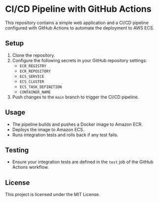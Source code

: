 # CI/CD Pipeline with GitHub Actions

This repository contains a simple web application and a CI/CD pipeline configured with GitHub Actions to automate the deployment to AWS ECS.

## Setup

1. Clone the repository.
2. Configure the following secrets in your GitHub repository settings:
   - `ECR_REGISTRY`
   - `ECR_REPOSITORY`
   - `ECS_SERVICE`
   - `ECS_CLUSTER`
   - `ECS_TASK_DEFINITION`
   - `CONTAINER_NAME`
3. Push changes to the `main` branch to trigger the CI/CD pipeline.

## Usage

- The pipeline builds and pushes a Docker image to Amazon ECR.
- Deploys the image to Amazon ECS.
- Runs integration tests and rolls back if any test fails.

## Testing

- Ensure your integration tests are defined in the `test` job of the GitHub Actions workflow.

## License

This project is licensed under the MIT License.
